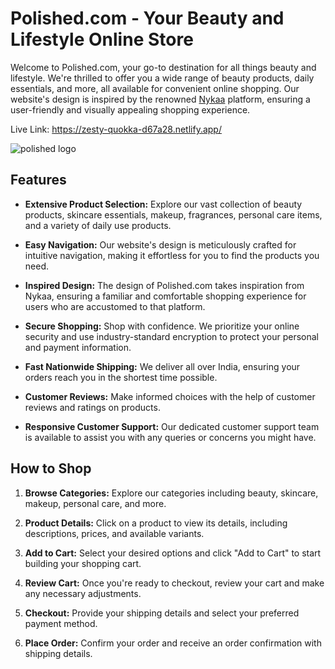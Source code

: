 # Polished.com - Your Beauty and Lifestyle Online Store

Welcome to Polished.com, your go-to destination for all things beauty and lifestyle. We're thrilled to offer you a wide range of beauty products, daily essentials, and more, all available for convenient online shopping. Our website's design is inspired by the renowned [Nykaa](https://www.nykaa.com/) platform, ensuring a user-friendly and visually appealing shopping experience.

Live Link: https://zesty-quokka-d67a28.netlify.app/

![polished logo](https://github.com/shubham-Adhya/Polished.com/assets/119453418/e598cf9d-14a0-4bf9-b297-1c4364f13a65)

## Features

- **Extensive Product Selection:** Explore our vast collection of beauty products, skincare essentials, makeup, fragrances, personal care items, and a variety of daily use products.

- **Easy Navigation:** Our website's design is meticulously crafted for intuitive navigation, making it effortless for you to find the products you need.

- **Inspired Design:** The design of Polished.com takes inspiration from Nykaa, ensuring a familiar and comfortable shopping experience for users who are accustomed to that platform.

- **Secure Shopping:** Shop with confidence. We prioritize your online security and use industry-standard encryption to protect your personal and payment information.

- **Fast Nationwide Shipping:** We deliver all over India, ensuring your orders reach you in the shortest time possible.

- **Customer Reviews:** Make informed choices with the help of customer reviews and ratings on products.

- **Responsive Customer Support:** Our dedicated customer support team is available to assist you with any queries or concerns you might have.

## How to Shop

1. **Browse Categories:** Explore our categories including beauty, skincare, makeup, personal care, and more.

2. **Product Details:** Click on a product to view its details, including descriptions, prices, and available variants.

3. **Add to Cart:** Select your desired options and click "Add to Cart" to start building your shopping cart.

4. **Review Cart:** Once you're ready to checkout, review your cart and make any necessary adjustments.

5. **Checkout:** Provide your shipping details and select your preferred payment method.

6. **Place Order:** Confirm your order and receive an order confirmation with shipping details.



